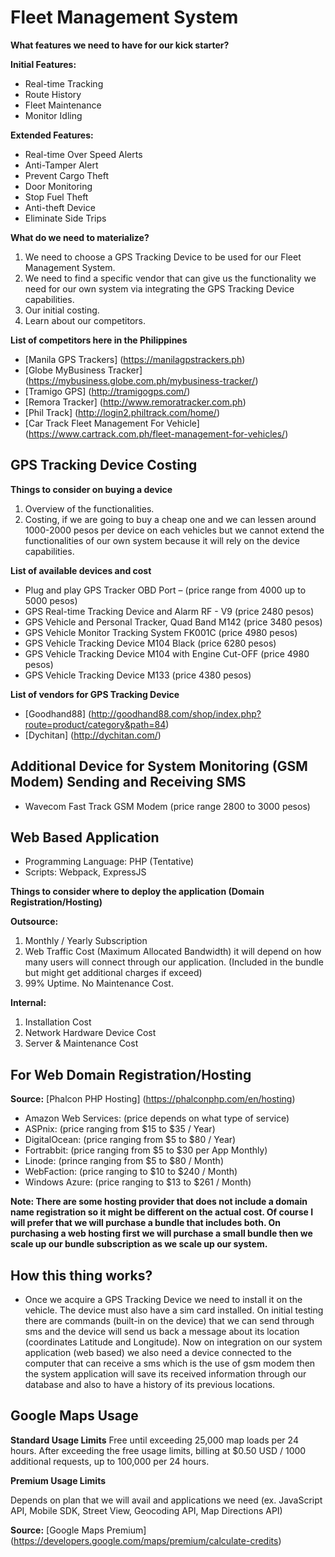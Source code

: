 # Fleet Management System

**What features we need to have for our kick starter?**

**Initial Features:**
- Real-time Tracking
- Route History
- Fleet Maintenance
- Monitor Idling


**Extended Features:**
- Real-time Over Speed Alerts
- Anti-Tamper Alert
- Prevent Cargo Theft
- Door Monitoring
- Stop Fuel Theft
- Anti-theft Device
- Eliminate Side Trips


**What do we need to materialize?**
1. We need to choose a GPS Tracking Device to be used for our Fleet Management System.
2. We need to find a specific vendor that can give us the functionality we need for our own system via integrating the GPS Tracking Device capabilities.
3. Our initial costing.
4. Learn about our competitors.


**List of competitors here in the Philippines**
- [Manila GPS Trackers] (https://manilagpstrackers.ph)
- [Globe MyBusiness Tracker] (https://mybusiness.globe.com.ph/mybusiness-tracker/)
- [Tramigo GPS] (http://tramigogps.com/)
- [Remora Tracker] (http://www.remoratracker.com.ph)
- [Phil Track] (http://login2.philtrack.com/home/)
- [Car Track Fleet Management For Vehicle] (https://www.cartrack.com.ph/fleet-management-for-vehicles/)


## GPS Tracking Device Costing

**Things to consider on buying a device**
1. Overview of the functionalities.
2. Costing, if we are going to buy a cheap one and we can lessen around 1000-2000 pesos per device on each vehicles but we cannot extend the functionalities of our own system because it will rely on the device capabilities.


**List of available devices and cost**
- Plug and play GPS Tracker OBD Port – (price range from 4000 up to 5000 pesos)
- GPS Real-time Tracking Device and Alarm RF - V9 (price 2480 pesos)
- GPS Vehicle and Personal Tracker, Quad Band M142 (price 3480 pesos)
- GPS Vehicle Monitor Tracking System FK001C (price 4980 pesos)
- GPS Vehicle Tracking Device M104 Black (price 6280 pesos)
- GPS Vehicle Tracking Device M104 with Engine Cut-OFF (price 4980 pesos)
- GPS Vehicle Tracking Device M133 (price 4380 pesos)


**List of vendors for GPS Tracking Device**
- [Goodhand88] (http://goodhand88.com/shop/index.php?route=product/category&path=84)
- [Dychitan] (http://dychitan.com/)

## Additional Device for System Monitoring (GSM Modem) Sending and Receiving SMS

- Wavecom Fast Track GSM Modem (price range 2800 to 3000 pesos)

## Web Based Application

- Programming Language: PHP (Tentative)
- Scripts: Webpack, ExpressJS

**Things to consider where to deploy the application (Domain Registration/Hosting)**

**Outsource:**
1.	Monthly / Yearly Subscription
2.	Web Traffic Cost (Maximum Allocated Bandwidth) it will depend on how many users will connect through our application. (Included in the bundle but might get additional charges if exceed)
3.	99% Uptime. No Maintenance Cost.

**Internal:**
1.	Installation Cost
2.	Network Hardware Device Cost
3.	Server & Maintenance Cost


## For Web Domain Registration/Hosting

**Source:** [Phalcon PHP Hosting] (https://phalconphp.com/en/hosting)

- Amazon Web Services: (price depends on what type of service)
- ASPnix: (price ranging from $15 to $35 / Year)
- DigitalOcean:  (price ranging from $5 to $80 / Year)
- Fortrabbit: (price ranging from $5 to $30 per App Monthly)
- Linode: (prince ranging from $5 to $80 / Month)
- WebFaction: (price ranging to $10 to $240 / Month)
- Windows Azure: (price ranging to $13 to $261 / Month)

**Note: There are some hosting provider that does not include a domain name registration so it might be different on the actual cost. Of course I will prefer that we will purchase a bundle that includes both. On purchasing a web hosting first we will purchase a small bundle then we scale up our bundle subscription as we scale up our system.**

## How this thing works?

- Once we acquire a GPS Tracking Device we need to install it on the vehicle. The device must also have a sim card installed. On initial testing there are commands (built-in on the device) that we can send through sms and the device will send us back a message about its location (coordinates Latitude and Longitude). Now on integration on our system application (web based) we also need a device connected to the computer that can receive a sms which is the use of gsm modem then the system application will save its received information through our database and also to have a history of its previous locations.

## Google Maps Usage

**Standard Usage Limits**
Free until exceeding 25,000 map loads per 24 hours.
After exceeding the free usage limits, billing at $0.50 USD / 1000 additional requests, up to 100,000 per 24 hours.

**Premium Usage Limits**

Depends on plan that we will avail and applications we need (ex. JavaScript API, Mobile SDK, Street View, Geocoding API, Map Directions API)

**Source:** [Google Maps Premium] (https://developers.google.com/maps/premium/calculate-credits)

